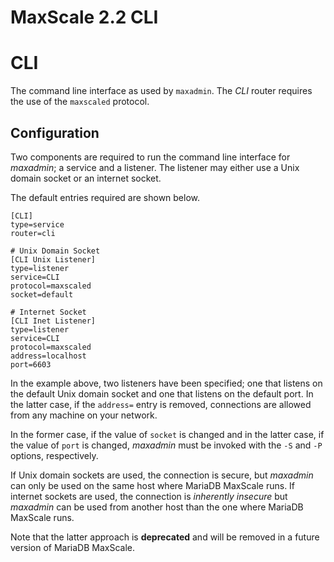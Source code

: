 
# MaxScale 2.2 CLI

# CLI


The command line interface as used by `maxadmin`. The *CLI* router requires the
use of the `maxscaled` protocol.


## Configuration


Two components are required to run the command line interface for *maxadmin*; a
service and a listener. The listener may either use a Unix domain socket or an
internet socket.


The default entries required are shown below.



```
[CLI]
type=service
router=cli

# Unix Domain Socket
[CLI Unix Listener]
type=listener
service=CLI
protocol=maxscaled
socket=default

# Internet Socket
[CLI Inet Listener]
type=listener
service=CLI
protocol=maxscaled
address=localhost
port=6603
```



In the example above, two listeners have been specified; one that listens on the
default Unix domain socket and one that listens on the default port. In the
latter case, if the `address=` entry is removed, connections are allowed from
any machine on your network.


In the former case, if the value of `socket` is changed and in the latter case,
if the value of `port` is changed, *maxadmin* must be invoked with the `-S` and
`-P` options, respectively.


If Unix domain sockets are used, the connection is secure, but *maxadmin* can
only be used on the same host where MariaDB MaxScale runs. If internet sockets
are used, the connection is *inherently insecure* but *maxadmin* can be used
from another host than the one where MariaDB MaxScale runs.


Note that the latter approach is **deprecated** and will be removed in a future
version of MariaDB MaxScale.
